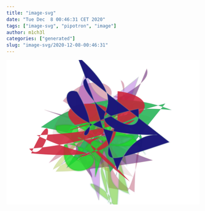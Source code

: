 ```yaml
---
title: "image-svg"
date: "Tue Dec  8 00:46:31 CET 2020"
tags: ["image-svg", "pipotron", "image"]
author: m1ch3l
categories: ["generated"]
slug: "image-svg/2020-12-08-00:46:31"
---
```


![](image.svg)
